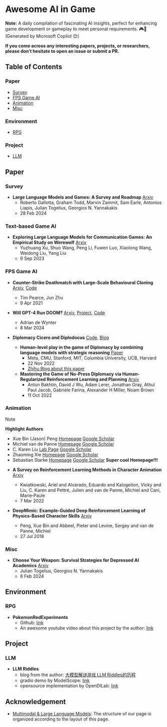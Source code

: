# Awesome AI in Game

**Note:** A daily compilation of fascinating AI insights, perfect for enhancing game development or gameplay to meet personal requirements. 🎮🤖 (Generated by Microsoft Copilot 😊)

**If you come across any interesting papers, projects, or researchers, please don’t hesitate to open an issue or submit a PR.**

## Table of Contents
### Paper
- [Survey](#survey)
- [FPS Game AI](#fps-game-ai)
- [Animation](#animation)
- [Misc](#misc)
### Environment
- [RPG](#rpg)
### Project
- [LLM](#llm-1)

## Paper
### Survey
- **Large Language Models and Games: A Survey and Roadmap** [Arxiv](https://arxiv.org/html/2402.18659v1)
  - Roberto Gallotta, Graham Todd, Marvin Zammit, Sam Earle, Antonios Liapis, Julian Togelius, Georgios N. Yannakakis
  - 28 Feb 2024
### Text-based Game AI
- **Exploring Large Language Models for Communication Games: An Empirical Study on Werewolf** [Arxiv](https://arxiv.org/abs/2309.04658)
  - Yuzhuang Xu, Shuo Wang, Peng Li, Fuwen Luo, Xiaolong Wang, Weidong Liu, Yang Liu
  - 9 Sep 2023

### FPS Game AI
- **Counter-Strike Deathmatch with Large-Scale Behavioural Cloning** [Arxiv](https://arxiv.org/abs/2104.04258v2), [Code](https://github.com/TeaPearce/Counter-Strike_Behavioural_Cloning)
  - Tim Pearce, Jun Zhu
  - 9 Apr 2021

- **Will GPT-4 Run DOOM?** [Arxiv](https://arxiv.org/abs/2403.05468), [Project](https://adewynter.github.io/Doom), [Code](https://github.com/adewynter/Doom)
  - Adrian de Wynter
  - 8 Mar 2024

- **Diplomacy Cicero and Diplodocus** [Code](https://github.com/facebookresearch/diplomacy_cicero?tab=readme-ov-file), [Blog](https://ai.meta.com/research/cicero/)
  - **Human-level play in the game of Diplomacy by combining language models with strategic reasoning** [Paper](https://noambrown.github.io/papers/22-Science-Diplomacy-TR.pdf)
    - Meta, CMU, Stanford, MIT, Columbia University, UCB, Harvard
    - 22 Nov 2022
    - [Zhihu Blog about this paper](https://zhuanlan.zhihu.com/p/683329373)
  - **Mastering the Game of No-Press Diplomacy via Human-Regularized Reinforcement Learning and Planning** [Arxiv](https://arxiv.org/abs/2210.05492)
    - Anton Bakhtin, David J Wu, Adam Lerer, Jonathan Gray, Athul Paul Jacob, Gabriele Farina, Alexander H Miller, Noam Brown
    - 11 Oct 2022

### Animation
> [!NOTE]
> **Highlight Authors**
> - Xue Bin (Jason) Peng [Homepage](https://xbpeng.github.io/) [Google Scholar](https://scholar.google.ca/citations?user=FwxfQosAAAAJ&hl=en)
> - Michiel van de Panne [Homepage](https://www.cs.ubc.ca/~van/) [Google Scholar](https://scholar.google.ca/citations?user=lJwPbcUAAAAJ&hl=en)
> - C. Karen Liu [Lab Page](https://tml.stanford.edu/) [Google Scholar](https://scholar.google.com/citations?user=i28fU0MAAAAJ&hl=en)
> - Zhaoming Xie [Homepage](https://zhaomingxie.github.io/) [Google Scholar](https://scholar.google.ca/citations?user=qDsqFkMAAAAJ&hl=en)
> - Sebastian Starke [Homepage](https://www.sebastianxstarke.com/) [Google Scholar](https://scholar.google.com/citations?user=ScpOkvAAAAAJ&hl=en) **Super cool Homepage!!!**


- **A Survey on Reinforcement Learning Methods in Character Animation** [Arxiv](https://arxiv.org/abs/2203.04735)
  - Kwiatkowski, Ariel and Alvarado, Eduardo and Kalogeiton, Vicky and Liu, C. Karen and Pettré, Julien and van de Panne, Michiel and Cani, Marie‐Paule
  - 7 Mar 2022

- **DeepMimic: Example-Guided Deep Reinforcement Learning of Physics-Based Character Skills** [Arxiv](https://arxiv.org/abs/1804.02717)
  - Peng, Xue Bin and Abbeel, Pieter and Levine, Sergey and van de Panne, Michiel
  - 27 Jul 2018

### Misc
- **Choose Your Weapon: Survival Strategies for Depressed AI Academics**
[Arxiv](https://arxiv.org/abs/2304.06035)
  - Julian Togelius, Georgios N. Yannakakis
  - 8 Feb 2024

## Environment
### RPG
- **PokemonRedExperiments**
  - Github: [link](https://github.com/PWhiddy/PokemonRedExperiments)
  - An awesome youtube video about this project by the author: [link](https://www.youtube.com/watch?v=DcYLT37ImBY&t=895s)

## Project
### LLM
- **LLM Riddles**
  - blog from the author: [大模型解谜游戏 LLM Riddles的历程
](https://zhuanlan.zhihu.com/p/665393240)
  - gradio demo by ModelScope: [link](https://modelscope.cn/studios/LLMRiddles/LLMRiddles/summary)
  - opensource implementation by OpenDILab: [link](https://github.com/opendilab/LLMRiddles)

## Acknowledgement
- [Multimodal & Large Language Models](https://github.com/Yangyi-Chen/Multimodal-AND-Large-Language-Models/tree/main): The structure of our page is organized according to the layout of this page.